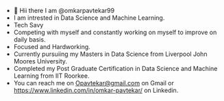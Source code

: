 - 👋 Hii there I am @omkarpavtekar99
- I am intrested in Data Science and Machine Learning. 
- Tech Savy
- Competing with myself and constantly working on myself to improve on daily basis.
- Focused and Hardworking.
- Currently pursuiing my Masters in Data Science from Liverpool John Moores University. 
- Completed my Post Graduate Certification in Data Science and Machine Learning from IIT Roorkee. 
- You can reach me on Opavtekar@gmail.com on Gmail or https://www.linkedin.com/in/omkar-pavtekar/ on Linkedin.
